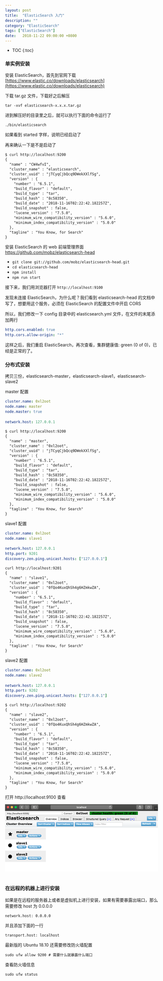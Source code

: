 ```yaml
---
layout: post
title:  "ElasticSearch 入门"
description: ""
category: "ElasticSearch"
tags: ["ElasticSearch"]
date:   2018-11-22 09:00:00 +0800
---
```


- TOC 
{:toc}

### 单实例安装

安装 ElasticSearch，首先到官网下载 [https://www.elastic.co/downloads/elasticsearch](https://www.elastic.co/downloads/elasticsearch)

下载 tar.gz 文件，下载好之后解压

```shell
tar -xvf elasticsearch-x.x.x.tar.gz
```

进到解压好的目录里之后，就可以执行下面的命令运行了

```shell
./bin/elasticsearch
```

如果看到 started 字样，说明已经启动了

再来确认一下是不是启动了

```shell
$ curl http://localhost:9200
{
  "name" : "CW4wfvI",
  "cluster_name" : "elasticsearch",
  "cluster_uuid" : "jTCyqCjbQcq9DWekXXlfSg",
  "version" : {
    "number" : "6.5.1",
    "build_flavor" : "default",
    "build_type" : "tar",
    "build_hash" : "8c58350",
    "build_date" : "2018-11-16T02:22:42.182257Z",
    "build_snapshot" : false,
    "lucene_version" : "7.5.0",
    "minimum_wire_compatibility_version" : "5.6.0",
    "minimum_index_compatibility_version" : "5.0.0"
  },
  "tagline" : "You Know, for Search"
}
```


安装 ElasticSearch 的 web 前端管理界面 https://github.com/mobz/elasticsearch-head

- `git clone git://github.com/mobz/elasticsearch-head.git`
- `cd elasticsearch-head`
- `npm install`
- `npm run start`

接下来，我们用浏览器打开 `http://localhost:9100`

发现未连接 ElasticSearch，为什么呢？我们看到 elasticsearch-head 的文档中写了，想要用这个服务，必须在 ElasticSearch 的配置文件中开启 CORS

所以，我们修改一下 config 目录中的 elasticsearch.yml 文件，在文件的末尾添加两行

```yml
http.cors.enabled: true
http.cors.allow-origin: "*"
```

这样之后，我们重启 ElasticSearch，再次查看，集群健康值: green (0 of 0)，已经是正常的了。

### 分布式安装

拷贝三份，elasticsearch-master，elasticsearch-slave1，elasticsearch-slave2

master 配置

```yml
cluster.name: 0xl2oot
node.name: master
node.master: true

network.host: 127.0.0.1
```

```shell
$ curl http://localhost:9200
{
  "name" : "master",
  "cluster_name" : "0xl2oot",
  "cluster_uuid" : "jTCyqCjbQcq9DWekXXlfSg",
  "version" : {
    "number" : "6.5.1",
    "build_flavor" : "default",
    "build_type" : "tar",
    "build_hash" : "8c58350",
    "build_date" : "2018-11-16T02:22:42.182257Z",
    "build_snapshot" : false,
    "lucene_version" : "7.5.0",
    "minimum_wire_compatibility_version" : "5.6.0",
    "minimum_index_compatibility_version" : "5.0.0"
  },
  "tagline" : "You Know, for Search"
}
```

slave1 配置

```yml
cluster.name: 0xl2oot
node.name: slave1

network.host: 127.0.0.1
http.port: 9201
discovery.zen.ping.unicast.hosts: ["127.0.0.1"]
```

```shell
curl http://localhost:9201
{
  "name" : "slave1",
  "cluster_name" : "0xl2oot",
  "cluster_uuid" : "0fQo4KuxQhSh4g6HZmkwZA",
  "version" : {
    "number" : "6.5.1",
    "build_flavor" : "default",
    "build_type" : "tar",
    "build_hash" : "8c58350",
    "build_date" : "2018-11-16T02:22:42.182257Z",
    "build_snapshot" : false,
    "lucene_version" : "7.5.0",
    "minimum_wire_compatibility_version" : "5.6.0",
    "minimum_index_compatibility_version" : "5.0.0"
  },
  "tagline" : "You Know, for Search"
}
```

slave2 配置

```yml
cluster.name: 0xl2oot
node.name: slave2

network.host: 127.0.0.1
http.port: 9202
discovery.zen.ping.unicast.hosts: ["127.0.0.1"]
```

```shell
$ curl http://localhost:9202
{
  "name" : "slave2",
  "cluster_name" : "0xl2oot",
  "cluster_uuid" : "0fQo4KuxQhSh4g6HZmkwZA",
  "version" : {
    "number" : "6.5.1",
    "build_flavor" : "default",
    "build_type" : "tar",
    "build_hash" : "8c58350",
    "build_date" : "2018-11-16T02:22:42.182257Z",
    "build_snapshot" : false,
    "lucene_version" : "7.5.0",
    "minimum_wire_compatibility_version" : "5.6.0",
    "minimum_index_compatibility_version" : "5.0.0"
  },
  "tagline" : "You Know, for Search"
}
```

打开 http://localhost:9100 查看

<div align="center"><img src="/assets/Screen Shot 2018-11-22 at 12.10.42 PM.png" width="800px" /> </div><br>


### 在远程的机器上进行安装


如果是在远程的服务器上或者是虚拟机上进行安装，如果有需要暴露出端口，那么需要修改 host 为 0.0.0.0 


```
network.host: 0.0.0.0
```

并且添加下面的一行


```
transport.host: localhost
```

最新版的 Ubuntu 18.10 还需要修改防火墙配置

```
sudo ufw allow 9200 # 需要什么就暴露什么端口
```

查看防火墙信息 

```
sudo ufw status
```

